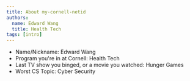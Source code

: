 ```yaml
---
title: About my-cornell-netid
authors:
  name: Edward Wang
  title: Health Tech
tags: [intro]
---
```


- Name/Nickname: Edward Wang
- Program you're in at Cornell: Health Tech
- Last TV show you binged, or a movie you watched: Hunger Games
- Worst CS Topic: Cyber Security
